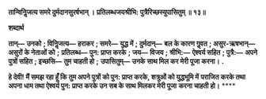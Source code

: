 **तान्विनिॢजत्य समरे दुर्मदानसुरर्षभान् ।** **प्रतिलब्धजयश्रीभि: पुत्रैरिच्छस्युपासितुम् ॥ १३॥** 

**शब्दार्थ** 

**तान्—** **उनको** **; विनिॢजत्य—** **हराकर** **; समरे—** **युद्ध में** **; दुर्मदान्—** **बल के कारण गॢवत** **; असुर-ऋषभान्—** **असुरों के नेताओं को** **;** **प्रतिलब्ध—** **पुन: प्राप्त करके** **; जय—** **विजय** **; श्रीभि:—** **ऐश्वर्य सहित** **; पुत्रै:—** **अपने पुत्रों सहित** **; इच्छसि—** **तुम चाहती हो** **;** **उपासितुम्—** **उनके साथ मिल कर मेरी पूजा करना।** **.** 

**हे देवी! मैं समझ रहा हूँ कि तुम अपने पुत्रों को पुन: प्राप्त करके, शत्रुओं को युद्धभूमि में** **पराजित करके तथा अपना धाम तथा ऐश्वर्य पुन: प्राप्त करके उन सब के साथ मिलकर मेरी पूजा** **करना चाहती हो।** **** 